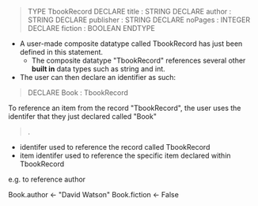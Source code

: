 
>TYPE 
>TbookRecord 
>	DECLARE title : STRING 
>	DECLARE author : STRING 
>	DECLARE publisher : STRING 
>	DECLARE noPages : INTEGER 
>	DECLARE fiction : BOOLEAN 
ENDTYPE

- A user-made composite datatype called TbookRecord has just been defined in this statement.
	- The composite datatype "TbookRecord" references several other **built in** data types such as string and int.
- The user can then declare an identifier as such:

> DECLARE Book : TbookRecord


To reference an item from the record "TbookRecord", the user uses the identifer that they just declared called "Book"

> <identifer>.<item identifer> 



- identifer used to reference the record called TbookRecord
- item identifer used to reference the specific item declared within TbookRecord

e.g. to reference author

Book.author <- "David Watson"
Book.fiction <- False


